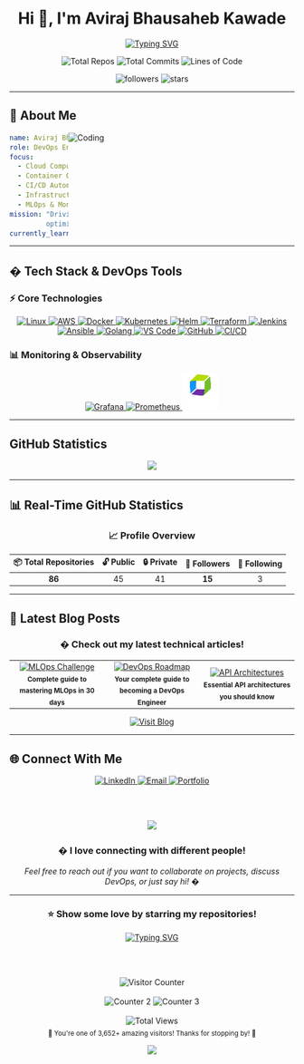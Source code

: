 <div align="center">

# Hi 👋, I'm Aviraj Bhausaheb Kawade

<a href="https://git.io/typing-svg">
  <img src="https://readme-typing-svg.demolab.com?font=Fira+Code&weight=600&size=28&duration=3000&pause=1000&color=2E9EF7&center=true&vCenter=true&width=600&lines=DevOps+Engineer+%E2%9A%99%EF%B8%8F;Cloud+Architecture+Enthusiast+%E2%98%81%EF%B8%8F;Automation+%26+CI%2FCD+Expert+%F0%9F%9A%80;MLOps+%26+Kubernetes+Pro+%F0%9F%93%A6" alt="Typing SVG" />
</a>

<!-- Comprehensive Stats Badges -->
<p align="center">
  <img src="https://img.shields.io/badge/Total_Repos-86-blue?style=flat-square&logo=github" alt="Total Repos" />
  <img src="https://img.shields.io/badge/Total_Commits-1,530%2B-green?style=flat-square&logo=git" alt="Total Commits" />
  <img src="https://img.shields.io/badge/Lines_of_Code-2,991,565%2B-orange?style=flat-square&logo=codecov" alt="Lines of Code" />
</p>

<p align="center">
  <img src="https://img.shields.io/github/followers/AVI5211?label=Followers&style=social" alt="followers" />
  <img src="https://img.shields.io/github/stars/AVI5211?label=Total%20Stars&style=social" alt="stars" />
</p>

</div>

---

## 🚀 About Me

<img align="right" alt="Coding" width="400" src="https://media.giphy.com/media/jRf5fsn8G6YaogAWxn/giphy.gif">

```yaml
name: Aviraj Bhausaheb Kawade
role: DevOps Engineer ⚙️
focus:
  - Cloud Computing ☁️
  - Container Orchestration 📦
  - CI/CD Automation 🔄
  - Infrastructure as Code 🏗️
  - MLOps & Monitoring 📊
mission: "Driving innovation through automation and 
         optimizing software delivery workflows"
currently_learning: "Advanced Kubernetes & Cloud-Native Tech"
```

---

## � Tech Stack & DevOps Tools

### ⚡ Core Technologies

<p align="center">
  <a href="https://www.linux.org/" target="_blank">
    <img src="https://www.vectorlogo.zone/logos/linux/linux-icon.svg" alt="Linux" height="70" />
  </a>
  <a href="https://aws.amazon.com/" target="_blank">
    <img src="https://www.vectorlogo.zone/logos/amazon_aws/amazon_aws-icon.svg" alt="AWS" height="70" />
  </a>
  <a href="https://www.docker.com/" target="_blank">
    <img src="https://raw.githubusercontent.com/itsksaurabh/itsksaurabh/master/assets/docker.gif" alt="Docker" height="70" />
  </a>
  <a href="https://kubernetes.io/" target="_blank">
    <img src="https://raw.githubusercontent.com/itsksaurabh/itsksaurabh/master/assets/k8s.gif" alt="Kubernetes" height="70" />
  </a>
  <a href="https://helm.sh/" target="_blank">
    <img src="https://raw.githubusercontent.com/itsksaurabh/itsksaurabh/master/assets/helm.gif" alt="Helm" height="70" />
  </a>
  <a href="https://www.terraform.io/" target="_blank">
    <img src="https://raw.githubusercontent.com/itsksaurabh/itsksaurabh/master/assets/terraform.gif" alt="Terraform" height="70" />
  </a>
  <a href="https://www.jenkins.io/" target="_blank">
    <img src="https://raw.githubusercontent.com/DARK-art108/ItsRitesh/master/assets/ll.png" alt="Jenkins" height="70" />
  </a>
  <a href="https://www.ansible.com/" target="_blank">
    <img src="https://www.vectorlogo.zone/logos/ansible/ansible-icon.svg" alt="Ansible" height="70" />
  </a>
  <a href="https://golang.org/" target="_blank">
    <img src="https://raw.githubusercontent.com/itsksaurabh/itsksaurabh/master/assets/golang.gif" alt="Golang" height="70" />
  </a>
  <a href="https://code.visualstudio.com/" target="_blank">
    <img src="https://i.giphy.com/media/IdyAQJVN2kVPNUrojM/200.webp" alt="VS Code" height="70" />
  </a>
  <a href="https://github.com/" target="_blank">
    <img src="https://media.giphy.com/media/kH1DBkPNyZPOk0BxrM/giphy.gif" alt="GitHub" height="70" />
  </a>
  <a href="https://docs.gitlab.com/ee/ci/" target="_blank">
    <img src="https://raw.githubusercontent.com/itsksaurabh/itsksaurabh/master/assets/cicd.gif" alt="CI/CD" height="70" />
  </a>
</p>

### 📊 Monitoring & Observability

<p align="center">
  <a href="https://grafana.com/" target="_blank">
    <img src="https://raw.githubusercontent.com/itsksaurabh/itsksaurabh/master/assets/grafana.gif" alt="Grafana" height="65" />
  </a>
  <a href="https://prometheus.io/" target="_blank">
    <img src="https://raw.githubusercontent.com/itsksaurabh/itsksaurabh/master/assets/prometheus.gif" alt="Prometheus" height="65" />
  </a>
  <a href="https://www.dynatrace.com/" target="_blank">
    <img src="https://github.com/RishikeshOps/RishikeshOps/blob/2cc25b2346695d90429b3734f35e1705672369b0/Dynatrace_Logo_color_negative_vertical.png" alt="Dynatrace" height="65" />
  </a>
</p>

---

##  GitHub Statistics

<div align="center">
  <img src="https://github-profile-summary-cards.vercel.app/api/cards/profile-details?username=AVI5211&theme=tokyonight" width="80%"/>
</div>

---



## 📊 Real-Time GitHub Statistics

<div align="center">

### 📈 Profile Overview

| 📦 Total Repositories | 🔓 Public | 🔒 Private | 👥 Followers | 👤 Following |
|:---:|:---:|:---:|:---:|:---:|
| **86** | 45 | 41 | **15** | 3 |

</div>

---

## 📝 Latest Blog Posts

<div align="center">

### � Check out my latest technical articles!

<table>
  <tr>
    <td align="center" width="33%">
      <a href="https://aviraj.info/?spotlight=-30-day-mlops-challenge-from-zero-to-hero">
        <img src="https://img.shields.io/badge/📚_30--Day_MLOps_Challenge-From_Zero_to_Hero-FF6B6B?style=for-the-badge" alt="MLOps Challenge"/>
      </a>
      <br/>
      <sub><b>Complete guide to mastering MLOps in 30 days</b></sub>
    </td>
    <td align="center" width="33%">
      <a href="https://aviraj.info/?spotlight=-devops-roadmap-2025-your-complete-guide-to-becoming-a-devops-engineer">
        <img src="https://img.shields.io/badge/🛣️_DevOps_Roadmap_2025-Complete_Guide-4ECDC4?style=for-the-badge" alt="DevOps Roadmap"/>
      </a>
      <br/>
      <sub><b>Your complete guide to becoming a DevOps Engineer</b></sub>
    </td>
    <td align="center" width="33%">
      <a href="https://aviraj.info/?spotlight=-api-architectures-you-should-know-in-2025">
        <img src="https://img.shields.io/badge/🏗️_API_Architectures-2025_Edition-95E1D3?style=for-the-badge" alt="API Architectures"/>
      </a>
      <br/>
      <sub><b>Essential API architectures you should know</b></sub>
    </td>
  </tr>
</table>

<a href="https://aviraj.info/">
  <img src="https://img.shields.io/badge/Visit_My_Blog-aviraj.info-FF6B6B?style=for-the-badge&logo=rss&logoColor=white" alt="Visit Blog"/>
</a>

</div>

---

## 🌐 Connect With Me

<div align="center">

<a href="https://www.linkedin.com/in/aviraj-bhausaheb-kawade/">
  <img src="https://img.shields.io/badge/LinkedIn-0077B5?style=for-the-badge&logo=linkedin&logoColor=white" alt="LinkedIn"/>
</a>
<a href="mailto:avirajbhausahebkawade@gmail.com">
  <img src="https://img.shields.io/badge/Email-D14836?style=for-the-badge&logo=gmail&logoColor=white" alt="Email"/>
</a>
<a href="https://aviraj.info/">
  <img src="https://img.shields.io/badge/Portfolio-000000?style=for-the-badge&logo=About.me&logoColor=white" alt="Portfolio"/>
</a>

<br/><br/>

<img src="https://media.giphy.com/media/LnQjpWaON8nhr21vNW/giphy.gif" width="60">

### � I love connecting with different people!

*Feel free to reach out if you want to collaborate on projects, discuss DevOps, or just say hi!* �

</div>

---

<div align="center">

### ⭐ Show some love by starring my repositories!

<a href="https://git.io/typing-svg">
  <img src="https://readme-typing-svg.demolab.com?font=Fira+Code&weight=600&size=24&duration=3000&pause=1000&color=60F74D&center=true&vCenter=true&width=500&lines=Thanks+for+visiting!+%F0%9F%98%8A;You're+Awesome!+%E2%AD%90;Let's+Build+Something+Amazing!+%F0%9F%9A%80" alt="Typing SVG" />
</a>

<br/><br/>

<!-- Epic Animated Visitor Counter Section -->
<p align="center">
  <!-- Main animated counter with cool theme -->
  <img src="https://count.getloli.com/get/@AVI5211-epic?theme=moebooru" alt="Visitor Counter" />
  <br/><br/>
  <!-- Multiple counter options -->
  <img src="https://count.getloli.com/get/@AVI5211-gelbooru?theme=gelbooru" alt="Counter 2" />
  <img src="https://count.getloli.com/get/@AVI5211-asoul?theme=asoul" alt="Counter 3" />
  <br/><br/>
  <!-- Static badge with total count -->
  <img src="https://img.shields.io/badge/�️_Total_Profile_Views-3,652+-FF6B6B?style=for-the-badge&logoColor=white&labelColor=8B5CF6" alt="Total Views" />
  <br/>
  <sub>🎯 You're one of 3,652+ amazing visitors! Thanks for stopping by! 🌟</sub>
</p>

<img src="https://capsule-render.vercel.app/api?type=waving&color=gradient&height=100&section=footer"/>

</div>
